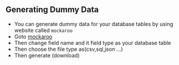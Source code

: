 ## Generating Dummy Data

- You can generate dummy data for your database tables by using website called `mockaroo`
- Goto [mockaroo](https://mockaroo.com)
- Then change field name and it field type as your database table 
- Then choose the file type as(csv,sql,json ...)
- Then generate (download)